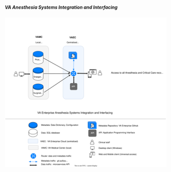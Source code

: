 ##### VA Anesthesia Systems Integration and Interfacing


![integration](img/integration-simple.svg)

